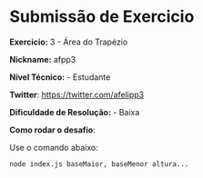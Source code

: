 # Submissão de Exercicio

**Exercicio:** 3 - Área do Trapézio

**Nickname:** afpp3

**Nível Técnico:** - Estudante

**Twitter**: https://twitter.com/afelipp3

**Dificuldade de Resolução:** - Baixa

**Como rodar o desafio**:

Use o comando abaixo:

```bash
node index.js baseMaior, baseMenor altura...
```


